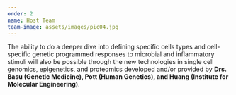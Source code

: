 ```yaml
---
order: 2
name: Host Team
team-image: assets/images/pic04.jpg
---
```


The ability to do a deeper dive into defining specific cells types and cell-specific genetic programmed responses to microbial and inflammatory stimuli will also be possible through the new technologies in single cell genomics, epigenetics, and proteomics developed and/or provided by **Drs. Basu (Genetic Medicine), Pott (Human Genetics), and Huang (Institute for Molecular Engineering)**. 
